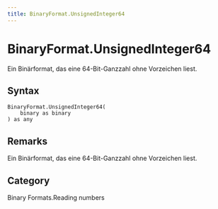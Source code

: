 ```yaml
---
title: BinaryFormat.UnsignedInteger64
---
```


# BinaryFormat.UnsignedInteger64


Ein Binärformat, das eine 64-Bit-Ganzzahl ohne Vorzeichen liest.


## Syntax

```powerquery
BinaryFormat.UnsignedInteger64(
    binary as binary
) as any
```


## Remarks

Ein Binärformat, das eine 64-Bit-Ganzzahl ohne Vorzeichen liest.



## Category
Binary Formats.Reading numbers
